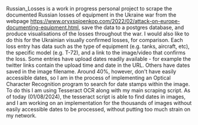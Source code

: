 Russian_Losses is a work in progress personal project to scrape the documented Russian losses of equipment in the Ukraine war from
the webpage https://www.oryxspioenkop.com/2022/02/attack-on-europe-documenting-equipment.html, save the data to a postgres database,
and produce visualisations of the losses throughout the war. I would also like to do this for the Ukrainian visually confirmed losses,
for comparison.
Each loss entry has data such as the type of equipment (e.g. tanks, aircraft, etc), the specific model (e.g. T-72), and a link to
the image/video that confirms the loss. Some entries have upload dates readily available - for example the twitter links contain the 
upload time and date in the URL. Others have dates saved in the image filename. Around 40%, however, don't have easily accessible 
dates, so I am in the process of implementing an Optical Character Recognition program to search for date stamps within the image.
To do this I am using Tesseract OCR along with my main scraping script. As of today (01/08/2024), the tesseract script is able to 
find dates in images, and I am working on an implementation for the thousands of images without easily accessible dates to be processed,
without putting too much strain on my network.
